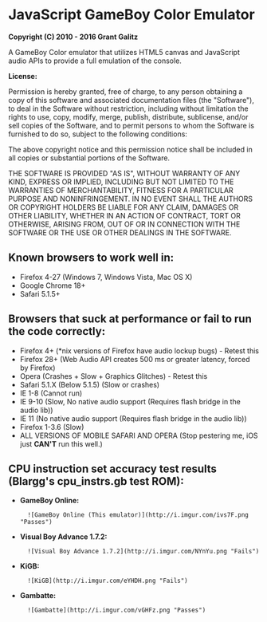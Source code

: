 # JavaScript GameBoy Color Emulator

**Copyright (C) 2010 - 2016 Grant Galitz**

A GameBoy Color emulator that utilizes HTML5 canvas and JavaScript audio APIs to provide a full emulation of the console.

**License:**

Permission is hereby granted, free of charge, to any person obtaining a copy of this software and associated documentation files (the "Software"), to deal in the Software without restriction, including without limitation the rights to use, copy, modify, merge, publish, distribute, sublicense, and/or sell copies of the Software, and to permit persons to whom the Software is furnished to do so, subject to the following conditions:

The above copyright notice and this permission notice shall be included in all copies or substantial portions of the Software.

THE SOFTWARE IS PROVIDED "AS IS", WITHOUT WARRANTY OF ANY KIND, EXPRESS OR IMPLIED, INCLUDING BUT NOT LIMITED TO THE WARRANTIES OF MERCHANTABILITY, FITNESS FOR A PARTICULAR PURPOSE AND NONINFRINGEMENT. IN NO EVENT SHALL THE AUTHORS OR COPYRIGHT HOLDERS BE LIABLE FOR ANY CLAIM, DAMAGES OR OTHER LIABILITY, WHETHER IN AN ACTION OF CONTRACT, TORT OR OTHERWISE, ARISING FROM, OUT OF OR IN CONNECTION WITH THE SOFTWARE OR THE USE OR OTHER DEALINGS IN THE SOFTWARE.

## Known browsers to work well in:

- Firefox 4-27 (Windows 7, Windows Vista, Mac OS X)
- Google Chrome 18+
- Safari 5.1.5+

## Browsers that suck at performance or fail to run the code correctly:

- Firefox 4+ (\*nix versions of Firefox have audio lockup bugs) - Retest this
- Firefox 28+ (Web Audio API creates 500 ms or greater latency, forced by Firefox)
- Opera (Crashes + Slow + Graphics Glitches) - Retest this
- Safari 5.1.X (Below 5.1.5) (Slow or crashes)
- IE 1-8 (Cannot run)
- IE 9-10 (Slow, No native audio support (Requires flash bridge in the audio lib))
- IE 11 (No native audio support (Requires flash bridge in the audio lib))
- Firefox 1-3.6 (Slow)
- ALL VERSIONS OF MOBILE SAFARI AND OPERA (Stop pestering me, iOS just **CAN'T** run this well.)

## CPU instruction set accuracy test results (Blargg's cpu_instrs.gb test ROM):

- **GameBoy Online:**

      	![GameBoy Online (This emulator)](http://i.imgur.com/ivs7F.png "Passes")

- **Visual Boy Advance 1.7.2:**

      	![Visual Boy Advance 1.7.2](http://i.imgur.com/NYnYu.png "Fails")

- **KiGB:**

      	![KiGB](http://i.imgur.com/eYHDH.png "Fails")

- **Gambatte:**

      	![Gambatte](http://i.imgur.com/vGHFz.png "Passes")
